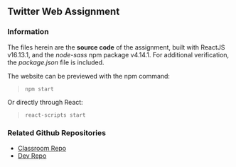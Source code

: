## Twitter Web Assignment

### Information

The files herein are the **source code** of the assignment, 
built with ReactJS v16.13.1, and the *node-sass* npm package 
v4.14.1. For additional verification, the *package.json* file 
is included.

The website can be previewed with the npm command:
> `npm start`

Or directly through React:
 > `react-scripts start` 

### Related Github Repositories
- [Classroom Repo](https://github.com/Departamento-de-sistemas-Uninorte/assignment-01-andremov)
- [Dev Repo](https://github.com/andremov/dllo-web-assignment-01)
